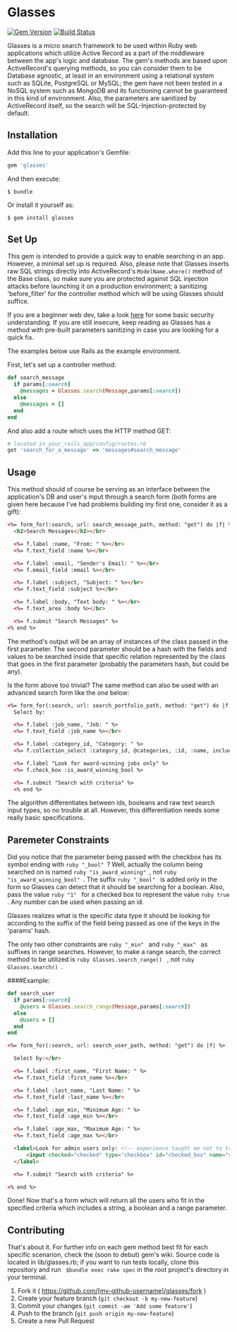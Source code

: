 # Glasses
[![Gem Version](https://badge.fury.io/rb/glasses.svg)](http://badge.fury.io/rb/glasses) [![Build Status](https://travis-ci.org/otamm/Glasses.svg?branch=master)](https://travis-ci.org/otamm/Glasses)

Glasses is a micro search framework to be used within Ruby web applications which utilize Active Record as a part of the middleware between the app's logic and database.
The gem's methods are based upon ActiveRecord's querying methods, so you can consider them to be Database agnostic, at least in an environment using a relational system such as SQLite, PostgreSQL or MySQL; the gem have not been tested in a NoSQL system such as MongoDB and its functioning cannot be guaranteed in this kind of environment.
Also, the parameters are sanitized by ActiveRecord itself, so the search will be SQL-Injection-protected by default.

## Installation

Add this line to your application's Gemfile:

```ruby
gem 'glasses'
```

And then execute:

    $ bundle

Or install it yourself as:

    $ gem install glasses

## Set Up
This gem is intended to provide a quick way to enable searching in an app.
However, a minimal set up is required. Also, please note that Glasses inserts raw SQL strings directly into ActiveRecord's ```ModelName.where()``` method of the Base class, so make sure you are protected against SQL injection attacks before launching it on a production environment; a sanitizing 'before_filter' for the controller method which will be using Glasses should suffice.

If you are a beginner web dev, take a look [here](http://guides.rubyonrails.org/security.html#sql-injection) for some basic security understanding. If you are still insecure, keep reading as Glasses has a method with pre-built parameters sanitizing in case you are looking for a quick fix.

The examples below use Rails as the example environment.

First, let's set up a controller method:

```ruby
def search_message
  if params[:search]
    @messages = Glasses.search(Message,params[:search])
  else
    @messages = []
  end
end
```

And also add a route which uses the HTTP method GET:

```ruby
# located in your_rails_app/config/routes.rb
get 'search_for_a_message' => 'messages#search_message'
```

## Usage

This method should of course be serving as an interface between
the application's DB and user's input through a search form
(both forms are given here because I've had problems building
my first one, consider it as a gift):

```html
<%= form_for(:search, url: search_message_path, method: "get") do |f| %>
  <h2>Search Messages</h2></br>

  <%= f.label :name, "From: " %></br>
  <%= f.text_field :name %></br>

  <%= f.label :email, "Sender's Email: " %></br>
  <%= f.email_field :email %></br>

  <%= f.label :subject, "Subject: " %></br>
  <%= f.text_field :subject %></br>

  <%= f.label :body, "Text body: " %></br>
  <%= f.text_area :body %></br>

  <%= f.submit "Search Messages" %>
<% end %>
```

The method's output will be an array of instances of the class
passed in the first parameter. The second parameter should be a
hash with the fields and values to be searched inside that specific
relation represented by the class that goes in the first parameter
(probably the parameters hash, but could be any).

Is the form above too trivial? The same method can also be used with an advanced search form
like the one below:

```html
<%= form_for(:search, url: search_portfolio_path, method: "get") do |f| %>
  Select by:

  <%= f.label :job_name, "Job: " %>
  <%= f.text_field :job_name %></br>

  <%= f.label :category_id, "Category: " %>
  <%= f.collection_select :category_id, @categories, :id, :name, include_blank: "All"  %></br>

  <%= f.label "Look for award-winning jobs only" %>
  <%= f.check_box :is_award_winning_bool %>

  <%= f.submit "Search with criteria" %>
  <% end %>
```

The algorithm differentiates between ids, booleans and raw text search input types,
so no trouble at all. However, this differentiation needs some really basic specifications.

## Paremeter Constraints
Did you notice that the parameter being passed with the checkbox has its symbol ending with ```ruby "_bool" ```?
Well, actually the column being searched on is named ```ruby "is_award_winning" ```, not ```ruby "is_award_winning_bool" ```.
The suffix ```ruby "_bool" ``` is added only in the form so Glasses can detect that it should be searching for a boolean. Also, pass the value ```ruby "1" ``` for a checked box to represent the value ```ruby true ``` . Any number can be used when passing an id.

Glasses realizes what is the specific data type it should be looking for according to the suffix of the field being passed as one of the keys in the 'params' hash.

The only two other constraints are ```ruby "_min" ``` and ```ruby "_max" ``` as suffixes in range searches. However, to make a range search, the correct method to be utilized is ```ruby Glasses.search_range() ``` , not ```ruby Glasses.search() ```.

####Example:

```ruby
def search_user
  if params[:search]
    @users = Glasses.search_range(Message,params[:search])
  else
    @users = []
  end
end
```

```html
<%= form_for(:search, url: search_user_path, method: "get") do |f| %>

  Select by:</br>

  <%= f.label :first_name, "First Name: " %>
  <%= f.text_field :first_name %></br>

  <%= f.label :last_name, "Last Name: " %>
  <%= f.text_field :last_name %></br>

  <%= f.label :age_min, "Minimum Age: " %>
  <%= f.text_field :age_min %></br>

  <%= f.label :age_max, "Maximum Age: " %>
  <%= f.text_field :age_max %></br>

  <label>Look for admin users only: <!-- experience taught me not to trust helper methods when it comes to checkboxes or radio buttons. -->
      <input checked="checked" type="checkbox" id="checked_box" name="search_params[is_virgin_bool]" value="1" />
  </label>

  <%= f.submit "Search with criteria" %>

<% end %>
```

Done! Now that's a form which will return all the users who fit in the specified criteria which includes a string, a boolean and a range parameter.

## Contributing

That's about it. For further info on each gem method best fit for each specific scenarion, check the (soon to debut) gem's wiki. 
Source code is located in lib/glasses.rb; if you want to run tests locally, clone this repository and run ``` $bundle exec rake spec``` in the root project's directory in your terminal.

1. Fork it ( https://github.com/[my-github-username]/glasses/fork )
2. Create your feature branch (`git checkout -b my-new-feature`)
3. Commit your changes (`git commit -am 'Add some feature'`)
4. Push to the branch (`git push origin my-new-feature`)
5. Create a new Pull Request
